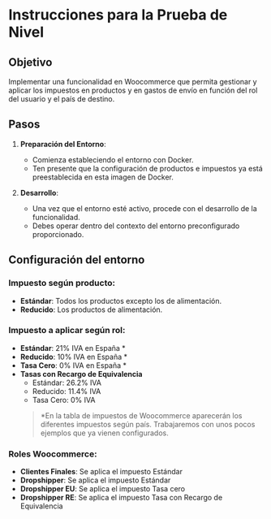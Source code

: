 # Instrucciones para la Prueba de Nivel

## Objetivo
Implementar una funcionalidad en Woocommerce que permita gestionar y aplicar los impuestos en productos y en gastos de envío en función del rol del usuario y el país de destino.

## Pasos

1. **Preparación del Entorno**: 
   - Comienza estableciendo el entorno con Docker.
   - Ten presente que la configuración de productos e impuestos ya está preestablecida en esta imagen de Docker.

2. **Desarrollo**: 
   - Una vez que el entorno esté activo, procede con el desarrollo de la funcionalidad.
   - Debes operar dentro del contexto del entorno preconfigurado proporcionado.

## Configuración del entorno

### Impuesto según producto:
- **Estándar**: Todos los productos excepto los de alimentación.
- **Reducido**: Los productos de alimentación.

### Impuesto a aplicar según rol:
- **Estándar**: 21% IVA en España *
- **Reducido**: 10% IVA en España *
- **Tasa Cero**: 0% IVA en España *
- **Tasas con Recargo de Equivalencia**
  - Estándar: 26.2% IVA
  - Reducido: 11.4% IVA
  - Tasa Cero: 0% IVA 
  > *En la tabla de impuestos de Woocommerce aparecerán los diferentes impuestos según país. Trabajaremos con unos pocos ejemplos que ya vienen configurados.

### Roles Woocommerce:				
- **Clientes Finales**: Se aplica el impuesto Estándar
- **Dropshipper**: Se aplica el impuesto Estándar
- **Dropshipper EU**: Se aplica el impuesto Tasa cero
- **Dropshipper RE**: Se aplica el impuesto Tasa con Recargo de Equivalencia
